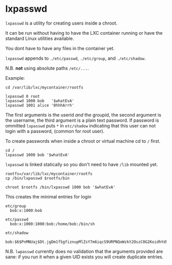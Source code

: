 # lxpasswd

`lxpasswd` is a utility for creating users inside a chroot.

It can be run without having to have the LXC container running or have the standard Linux utilities available.

You dont have to have any files in the container yet.

`lxpasswd` appends to `./etc/passwd`, `./etc/group`, and `./etc/shadow`.  

N.B. **not** using absolute paths `/etc/...`.

Example: 

	cd /var/lib/lxc/mycontainer/rootfs
	
	lxpasswd 0 root
	lxpasswd 1000 bob   '$whatEvA'
	lxpasswd 1001 alice '0hhhArrh'

The first arguments is the userid _and_ the groupid, the second argument is the username, the third argument is a plain text password. If password is ommitted `lxpasswd` puts `*` in `etc/shadow` indicating that this user can not login with a password, (common for root user).



To create passwords when inside a chroot or virtual machine cd to `/` first.

	cd /
	lxpasswd 1000 bob '$whatEvA'


`lxpasswd` is linked statically so you don't need to have `/lib` mounted yet.

	rootfs=/var/lib/lxc/mycontainer/rootfs
	cp /bin/lxpasswd $rootfs/bin
	
	chroot $rootfs /bin/lxpasswd 1000 bob '$whatEvA'

This creates the minimal entries for login

	etc/group
	  bob:x:1000:bob
	  
	etc/passwd
	  bob:x:1000:1000:bob:/home/bob:/bin/sh
	  
	etc/shadow
	  bob:$6$PnMNUaj$Dt.jgDm1fSgfiznupMlZsY7m6iqcS9URPNQoWzkt2OszC0G2KoidhYdSxdgKkdpeOElb8t8meeU7gyGnxbrnH1:1986:0:99999:7:::

N.B. `lwpasswd` currently does no validation that the arguments provided are sane: if you run it when a given UID exists you will create duplicate entries.



